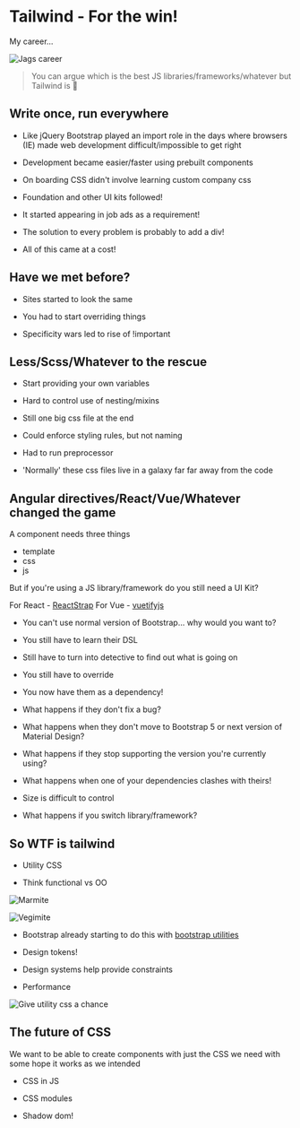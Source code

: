 # Tailwind - For the win!

My career...

![Jags career](https://media.giphy.com/media/MS0fQBmGGMaRy/giphy.gif)

> You can argue which is the best JS libraries/frameworks/whatever but Tailwind is 💯

## Write once, run everywhere

- Like jQuery Bootstrap played an import role in the days where browsers (IE) made web development difficult/impossible to get right

- Development became easier/faster using prebuilt components

- On boarding CSS didn't involve learning custom company css

- Foundation and other UI kits followed!

- It started appearing in job ads as a requirement!

- The solution to every problem is probably to add a div!

- All of this came at a cost!

## Have we met before?

- Sites started to look the same

- You had to start overriding things

- Specificity wars led to rise of !important

## Less/Scss/Whatever to the rescue

- Start providing your own variables

- Hard to control use of nesting/mixins

- Still one big css file at the end

- Could enforce styling rules, but not naming

- Had to run preprocessor

- 'Normally' these css files live in a galaxy far far away from the code

## Angular directives/React/Vue/Whatever changed the game

A component needs three things

- template
- css
- js

But if you're using a JS library/framework do you still need a UI Kit?

For React - [ReactStrap](https://reactstrap.github.io/)
For Vue - [vuetifyjs](https://vuetifyjs.com/en/)

- You can't use normal version of Bootstrap... why would you want to?

- You still have to learn their DSL

- Still have to turn into detective to find out what is going on

- You still have to override

- You now have them as a dependency!

- What happens if they don't fix a bug?

- What happens when they don't move to Bootstrap 5 or next version of Material Design?

- What happens if they stop supporting the version you're currently using?

- What happens when one of your dependencies clashes with theirs!

- Size is difficult to control

- What happens if you switch library/framework?

## So WTF is tailwind

- Utility CSS

- Think functional vs OO

![Marmite](https://upload.wikimedia.org/wikipedia/commons/4/4b/Marmite.jpg)

![Vegimite](https://upload.wikimedia.org/wikipedia/commons/1/10/Vegemiteontoast_large.jpg)

- Bootstrap already starting to do this with [bootstrap utilities](https://getbootstrap.com/docs/4.1/utilities/borders/)

- Design tokens!

- Design systems help provide constraints

- Performance

![Give utility css a chance](https://i.imgflip.com/34zs16.jpg)

## The future of CSS

We want to be able to create components with just the CSS we need with some hope it works as we intended

- CSS in JS

- CSS modules

- Shadow dom!
